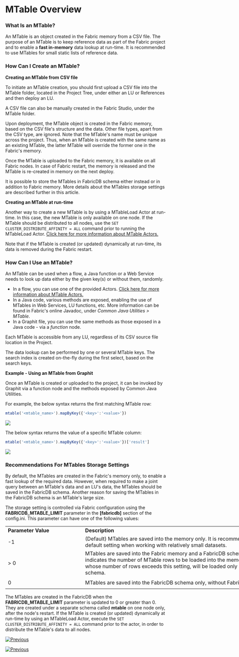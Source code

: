 # MTable Overview

### What Is an MTable?

An MTable is an object created in the Fabric memory from a CSV file. The purpose of an MTable is to keep reference data as part of the Fabric project and to enable a **fast in-memory** data lookup at run-time. It is recommended to use MTables for small static lists of reference data.

### How Can I Create an MTable?

**Creating an MTable from CSV file**

To initiate an MTable creation, you should first upload a CSV file into the MTable folder, located in the Project Tree, under either an LU or References and then deploy an LU.

A CSV file can also be manually created in the Fabric Studio, under the MTable folder. 

Upon deployment, the MTable object is created in the Fabric memory, based on the CSV file's structure and the data. Other file types, apart from the CSV type, are ignored. Note that the MTable's name must be unique across the project. Thus, when an MTable is created with the same name as an existing MTable, the latter MTable will override the former one in the Fabric's memory.

Once the MTable is uploaded to the Fabric memory, it is available on all Fabric nodes. In case of Fabric restart, the memory is released and the MTable is re-created in memory on the next deploy. 

It is possible to store the MTables in FabricDB schema either instead or in addition to Fabric memory. More details about the MTables storage settings are described further in this article.

**Creating an MTable at run-time**

Another way to create a new MTable is by using a MTableLoad Actor at run-time. In this case, the new MTable is only available on one node. If the MTable should be distributed to all nodes, use the ```SET CLUSTER_DISTRIBUTE_AFFINITY = ALL``` command prior to running the MTableLoad Actor. [Click here for more information about MTable Actors.](/articles/19_Broadway/actors/09_MTable_actors.md)

Note that if the MTable is created (or updated) dynamically at run-time, its data is removed during the Fabric restart.

### How Can I Use an MTable?

An MTable can be used when a flow, a Java function or a Web Service needs to look up data either by the given key(s) or without them, randomly. 

* In a flow, you can use one of the provided Actors. [Click here for more information about MTable Actors.](/articles/19_Broadway/actors/09_MTable_actors.md)
* In a Java code, various methods are exposed, enabling the use of MTables in Web Services, LU functions, etc. More information can be found in Fabric's online Javadoc, under *Common Java Utilities > MTable*.
* In a Graphit file, you can use the same methods as those exposed in a Java code - via a *function* node.

Each MTable is accessible from any LU, regardless of its CSV source file location in the Project.

The data lookup can be performed by one or several MTable keys. The search index is created on-the-fly during the first select, based on the search keys. 

**Example - Using an MTable from Graphit**

Once an MTable is created or uploaded to the project, it can be invoked by Graphit via a function node and the methods exposed by Common Java Utilities. 

For example, the below syntax returns the first matching MTable row:

~~~javascript
mtable('<mtable_name>').mapByKey({'<key>':'<value>'})
~~~

![](images/06_example_1.png)

The below syntax returns the value of a specific MTable column:

~~~javascript
mtable('<mtable_name>').mapByKey({'<key>':'<value>'})['result']
~~~

![](images/06_example_2.png)

### Recommendations For MTables Storage Settings

By default, the MTables are created in the Fabric's memory only, to enable a fast lookup of the required data. However, when required to make a joint query between an MTable's data and an LU's data, the MTables should be saved in the FabricDB schema. Another reason for saving the MTables in the FabricDB schema is an MTable's large size. 

The storage setting is controlled via Fabric configuration using the **FABRICDB_MTABLE_LIMIT** parameter in the **[fabricdb]** section of the config.ini. This parameter can have one of the following values:

<table style="width: 900px;">
<tbody>
<tr>
<td width="250pxl"><strong><span class="md-plain">Parameter Value</span></strong></td>
<td width="650pxl"><strong>Description</strong></td>
</tr>
<tr>
<td>-1</td>
<td>(Default) MTables are saved into the memory only. It is recommended to keep this default setting when working with relatively small datasets.</td>
</tr>
<tr style="height: 36px;">
<td style="width: 17.9337%; height: 36px;">&gt; 0</td>
<td style="width: 48.7329%; height: 36px;">MTables are saved into the Fabric memory and a FabricDB schema. This value indicates the number of MTable rows to be loaded into the memory. An MTable whose number of rows exceeds this setting, will be loaded only into the FabricDB schema.</td>
</tr>
<tr style="height: 36px;">
<td style="width: 17.9337%; height: 36px;">0</td>
<td style="width: 48.7329%; height: 36px;">MTables are saved into the FabricDB schema only, without Fabric memory usage.</td>
</tr>
</tbody>
</table>


The MTables are created in the FabricDB when the **FABRICDB_MTABLE_LIMIT** parameter is updated to 0 or greater than 0. They are created under a separate schema called **mtable** on one node only, after the node's restart. If the MTable is created (or updated) dynamically at run-time by using an MTableLoad Actor, execute the ```SET CLUSTER_DISTRIBUTE_AFFINITY = ALL``` command prior to the actor, in order to distribute the MTable's data to all nodes.

<web>

[![Previous](/articles/images/Previous.png)](01_translations_overview_and_use_cases.md)

</web>

<studio>

[![Previous](/articles/images/Previous.png)](05_translations_code_examples.md)

</studio>

